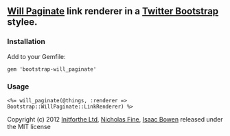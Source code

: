 ## [Will Paginate][wp] link renderer in a [Twitter Bootstrap][bs] stylee.

### Installation

Add to your Gemfile:  
    
    gem 'bootstrap-will_paginate'

### Usage

    <%= will_paginate(@things, :renderer => Bootstrap::WillPaginate::LinkRenderer) %>

Copyright (c) 2012 [Initforthe Ltd](http://www.initforthe.com), [Nicholas Fine](http://ndfine.com), [Isaac Bowen](http://isaacbowen.com) released under the MIT license  

[wp]: http://github.com/mislav/will_paginate
[bs]: http://twitter.github.com/bootstrap
